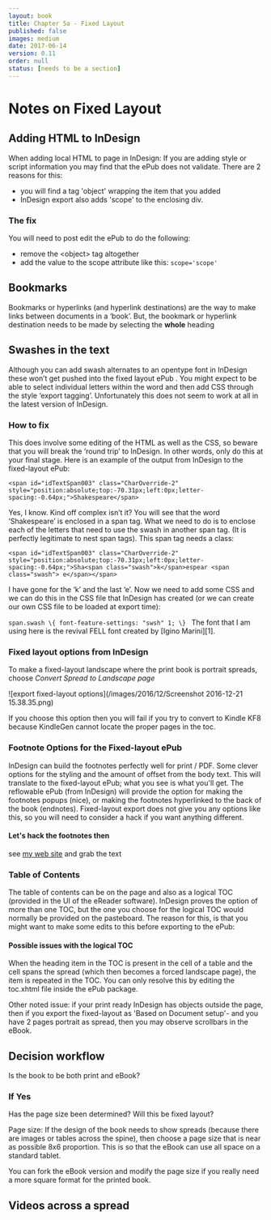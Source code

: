 ```yaml
---
layout: book
title: Chapter 5a - Fixed Layout
published: false
images: medium
date: 2017-06-14
version: 0.11
order: null
status: [needs to be a section]
---
```


# Notes on Fixed Layout
## Adding HTML to InDesign
When adding local HTML to page in InDesign:
If you are adding style or script information you may find that the ePub does not validate. There are 2 reasons for this:
- you will find a tag 'object' wrapping the item that you added
- InDesign export also adds 'scope' to the enclosing div.
### The fix
You will need to post edit the ePub to do the following:
- remove the \<object\> tag altogether
- add the value to the scope attribute like this:
	`scope='scope'`
## Bookmarks
Bookmarks or hyperlinks (and hyperlink destinations) are the way to make links between documents in a ‘book’. But, the bookmark or hyperlink destination needs to be made by selecting the **whole** heading
## Swashes in the text
Although you can add swash alternates to an opentype font in InDesign these won’t get pushed into the fixed layout ePub . You might expect to be able to select individual letters within the word and then add CSS through the style ‘export tagging’. Unfortunately this does not seem to work at all in the latest version of InDesign.
### How to fix
This does involve some editing of the HTML as well as the CSS, so beware that you will break the ‘round trip’ to InDesign. In other words, only do this at your final stage.
Here is an example of the output from InDesign to the fixed-layout ePub:

`<span id="idTextSpan003" class="CharOverride-2" style="position:absolute;top:-70.31px;left:0px;letter-spacing:-0.64px;">Shakespeare</span>`

Yes, I know. Kind off complex isn’t it?
You will see that the word ’Shakespeare’ is enclosed in a span tag.
What we need to do is to enclose each of the letters that need to use the swash in another span tag. (It is perfectly legitimate to nest span tags). This span tag needs a class:

`<span id="idTextSpan003" class="CharOverride-2" style="position:absolute;top:-70.31px;left:0px;letter-spacing:-0.64px;">Sha<span class="swash">k</span>espear <span class="swash"> e</span></span>`

I have gone for the ‘k’ and the last ‘e’.
Now we need to add some CSS and we can do this in the CSS file that InDesign has created (or we can create our own CSS file to be loaded at export time):

`span.swash \{
font-feature-settings: "swsh" 1;
\}
`
The font that I am using here is the revival FELL font created by [Igino Marini][1].

### Fixed layout options from InDesign
To make a fixed-layout landscape where the print book is portrait spreads, choose _Convert Spread to Landscape page_

![export fixed-layout options](/images/2016/12/Screenshot 2016-12-21 15.38.35.png)

If you choose this option then you will fail if you try to convert to Kindle KF8 because KindleGen cannot locate the proper pages in the toc.

### Footnote Options for the Fixed-layout ePub
InDesign can build the footnotes perfectly well for print / PDF. Some clever options for the styling and the amount of offset from the body text. This will translate to the fixed-layout ePub; what you see is what you'll get. The reflowable ePub (from InDesign) will provide the option for making the footnotes popups (nice), or making the footnotes hyperlinked to the back of the book (endnotes). Fixed-layout export does not give you any options like this, so you will need to consider a hack if you want anything different.

#### Let's hack the footnotes then
see [my web site](http://www.pagetoscreen.net/journal/item/footnotes_in_the_fixed_layout_epub) and grab the text

### Table of Contents
The table of contents can be on the page and also as a logical TOC (provided in the UI of the eReader software). InDesign proves the option of more than one TOC, but the one you choose for the logical TOC would normally be provided on the pasteboard. The reason for this, is that you might want to make some edits to this before exporting to the ePub:
#### Possible issues with the logical TOC
When the heading item in the TOC is present in the cell of a table and the cell spans the spread (which then becomes a forced landscape page), the item is repeated in the TOC. You can only resolve this by editing the toc.xhtml file inside the ePub package.

Other noted issue: if your print ready InDesign has objects outside the page, then if you export the fixed-layout as 'Based on Document setup'-  and you have 2 pages portrait as spread, then you may observe scrollbars in the eBook.

## Decision workflow

Is the book to be both print and eBook?

### If Yes
Has the page size been determined?
Will this be fixed layout?

Page size:
If the design of the book needs to show spreads (because there are images or tables across the spine), then choose a page size that is near as possible 8x6 proportion. This is so that the eBook can use all space on a standard tablet.

You can fork the eBook version and modify the page size if you really need a more square format for the printed book.

## Videos across a spread
